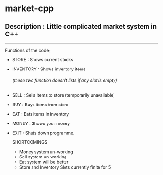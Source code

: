 # market-cpp
## Description : Little complicated market system in C++
-------
Functions of the code;

- STORE : Shows current stocks 
- INVENTORY : Shows inventory items
  ###### (these two function doesn't lists if any slot is empty) 
- SELL :  Sells items to store (temporarily unavailable)
- BUY : Buys items from store
- EAT : Eats items in inventory
- MONEY : Shows your money
- EXIT : Shuts down programme.

  SHORTCOMINGS
  - Money system un-working
  - Sell system un-working
  - Eat system will be better
  - Store and Inventory Slots currently finite for 5

